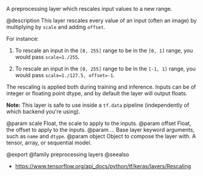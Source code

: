A preprocessing layer which rescales input values to a new range.

@description
This layer rescales every value of an input (often an image) by multiplying
by `scale` and adding `offset`.

For instance:

1. To rescale an input in the `[0, 255]` range
to be in the `[0, 1]` range, you would pass `scale=1./255`.

2. To rescale an input in the `[0, 255]` range to be in the `[-1, 1]` range,
you would pass `scale=1./127.5, offset=-1`.

The rescaling is applied both during training and inference. Inputs can be
of integer or floating point dtype, and by default the layer will output
floats.

**Note:** This layer is safe to use inside a `tf.data` pipeline
(independently of which backend you're using).

@param scale Float, the scale to apply to the inputs.
@param offset Float, the offset to apply to the inputs.
@param ... Base layer keyword arguments, such as `name` and `dtype`.
@param object Object to compose the layer with. A tensor, array, or sequential model.

@export
@family preprocessing layers
@seealso
+ <https://www.tensorflow.org/api_docs/python/tf/keras/layers/Rescaling>
